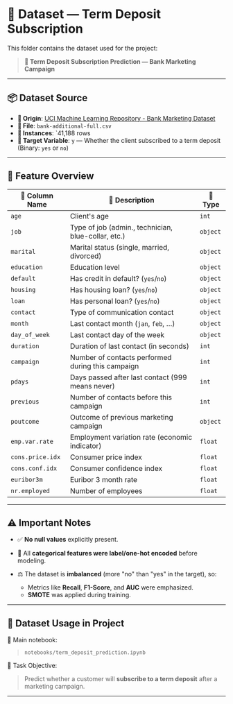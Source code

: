 
# 📁 Dataset — Term Deposit Subscription

This folder contains the dataset used for the project:

> **🎯 Term Deposit Subscription Prediction — Bank Marketing Campaign**

---

## 📦 Dataset Source

* **🔗 Origin**: [UCI Machine Learning Repository - Bank Marketing Dataset](https://archive.ics.uci.edu/ml/datasets/bank+marketing)
* **📄 File**: `bank-additional-full.csv`
* **🔢 Instances**: `41,188 rows 
* **🎯 Target Variable**: `y` — Whether the client subscribed to a term deposit (Binary: `yes` or `no`)

---

## 🧠 Feature Overview

| 🧾 Column Name   | 📘 Description                                      | 🧮 Type  |
| ---------------- | --------------------------------------------------- | -------- |
| `age`            | Client's age                                        | `int`    |
| `job`            | Type of job (admin., technician, blue-collar, etc.) | `object` |
| `marital`        | Marital status (single, married, divorced)          | `object` |
| `education`      | Education level                                     | `object` |
| `default`        | Has credit in default? (`yes`/`no`)                 | `object` |
| `housing`        | Has housing loan? (`yes`/`no`)                      | `object` |
| `loan`           | Has personal loan? (`yes`/`no`)                     | `object` |
| `contact`        | Type of communication contact                       | `object` |
| `month`          | Last contact month (`jan`, `feb`, …)                | `object` |
| `day_of_week`    | Last contact day of the week                        | `object` |
| `duration`       | Duration of last contact (in seconds)               | `int`    |
| `campaign`       | Number of contacts performed during this campaign   | `int`    |
| `pdays`          | Days passed after last contact (999 means never)    | `int`    |
| `previous`       | Number of contacts before this campaign             | `int`    |
| `poutcome`       | Outcome of previous marketing campaign              | `object` |
| `emp.var.rate`   | Employment variation rate (economic indicator)      | `float`  |
| `cons.price.idx` | Consumer price index                                | `float`  |
| `cons.conf.idx`  | Consumer confidence index                           | `float`  |
| `euribor3m`      | Euribor 3 month rate                                | `float`  |
| `nr.employed`    | Number of employees                                 | `float`  |

---

## ⚠️ Important Notes

* ✅ **No null values** explicitly present.
* 🧹 All **categorical features were label/one-hot encoded** before modeling.
* ⚖️ The dataset is **imbalanced** (more "no" than "yes" in the target), so:

  * Metrics like **Recall**, **F1-Score**, and **AUC** were emphasized.
  * **SMOTE** was applied during training.

---

## 💼 Dataset Usage in Project

📘 Main notebook:

> `notebooks/term_deposit_prediction.ipynb`

🧠 Task Objective:

> Predict whether a customer will **subscribe to a term deposit** after a marketing campaign.

---


